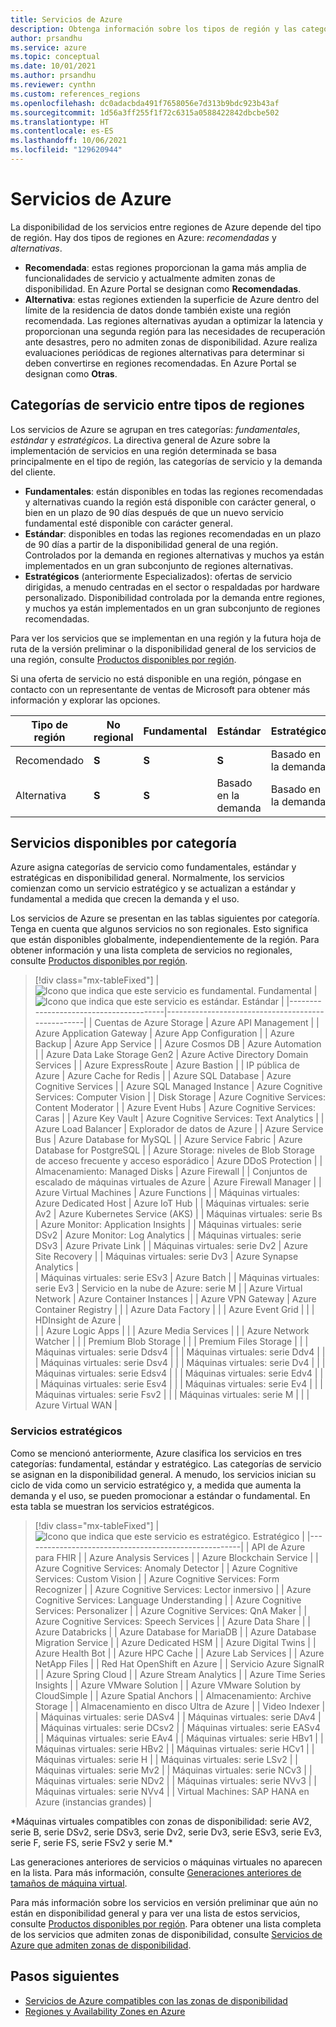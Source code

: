 ```yaml
---
title: Servicios de Azure
description: Obtenga información sobre los tipos de región y las categorías de servicio de Azure.
author: prsandhu
ms.service: azure
ms.topic: conceptual
ms.date: 10/01/2021
ms.author: prsandhu
ms.reviewer: cynthn
ms.custom: references_regions
ms.openlocfilehash: dc0adacbda491f7658056e7d313b9bdc923b43af
ms.sourcegitcommit: 1d56a3ff255f1f72c6315a0588422842dbcbe502
ms.translationtype: HT
ms.contentlocale: es-ES
ms.lasthandoff: 10/06/2021
ms.locfileid: "129620944"
---
```

# <a name="azure-services"></a>Servicios de Azure

La disponibilidad de los servicios entre regiones de Azure depende del tipo de región. Hay dos tipos de regiones en Azure: *recomendadas* y *alternativas*.

- **Recomendada**: estas regiones proporcionan la gama más amplia de funcionalidades de servicio y actualmente admiten zonas de disponibilidad. En Azure Portal se designan como **Recomendadas**.
- **Alternativa**: estas regiones extienden la superficie de Azure dentro del límite de la residencia de datos donde también existe una región recomendada. Las regiones alternativas ayudan a optimizar la latencia y proporcionan una segunda región para las necesidades de recuperación ante desastres, pero no admiten zonas de disponibilidad. Azure realiza evaluaciones periódicas de regiones alternativas para determinar si deben convertirse en regiones recomendadas. En Azure Portal se designan como **Otras**.

## <a name="service-categories-across-region-types"></a>Categorías de servicio entre tipos de regiones

Los servicios de Azure se agrupan en tres categorías: *fundamentales*, *estándar* y *estratégicos*. La directiva general de Azure sobre la implementación de servicios en una región determinada se basa principalmente en el tipo de región, las categorías de servicio y la demanda del cliente.

- **Fundamentales**: están disponibles en todas las regiones recomendadas y alternativas cuando la región está disponible con carácter general, o bien en un plazo de 90 días después de que un nuevo servicio fundamental esté disponible con carácter general.
- **Estándar**: disponibles en todas las regiones recomendadas en un plazo de 90 días a partir de la disponibilidad general de una región. Controlados por la demanda en regiones alternativas y muchos ya están implementados en un gran subconjunto de regiones alternativas.
- **Estratégicos** (anteriormente Especializados): ofertas de servicio dirigidas, a menudo centradas en el sector o respaldadas por hardware personalizado. Disponibilidad controlada por la demanda entre regiones, y muchos ya están implementados en un gran subconjunto de regiones recomendadas.

Para ver los servicios que se implementan en una región y la futura hoja de ruta de la versión preliminar o la disponibilidad general de los servicios de una región, consulte [Productos disponibles por región](https://azure.microsoft.com/global-infrastructure/services/).

Si una oferta de servicio no está disponible en una región, póngase en contacto con un representante de ventas de Microsoft para obtener más información y explorar las opciones.

| Tipo de región | No regional | Fundamental | Estándar | Estratégico | Zonas de disponibilidad | Residencia de datos |
| --- | --- | --- | --- | --- | --- | --- |
| Recomendado | **S** | **S** | **S** | Basado en la demanda | **S** | **S** |
| Alternativa | **S** | **S** | Basado en la demanda | Basado en la demanda | N/D | **S** |

## <a name="available-services-by-category"></a>Servicios disponibles por categoría

Azure asigna categorías de servicio como fundamentales, estándar y estratégicas en disponibilidad general. Normalmente, los servicios comienzan como un servicio estratégico y se actualizan a estándar y fundamental a medida que crecen la demanda y el uso.

Los servicios de Azure se presentan en las tablas siguientes por categoría. Tenga en cuenta que algunos servicios no son regionales. Esto significa que están disponibles globalmente, independientemente de la región. Para obtener información y una lista completa de servicios no regionales, consulte [Productos disponibles por región](https://azure.microsoft.com/global-infrastructure/services/).

> [!div class="mx-tableFixed"]
> | ![Icono que indica que este servicio es fundamental.](media/icon-foundational.svg) Fundamental                           | ![Icono que indica que este servicio es estándar.](media/icon-mainstream.svg) Estándar                                        | 
> |----------------------------------------|---------------------------------------------------|
> | Cuentas de Azure Storage                 | Azure API Management                              | 
> | Azure Application Gateway              | Azure App Configuration                           | 
> | Azure Backup                           | Azure App Service                                 | 
> | Azure Cosmos DB                        | Azure Automation                                  | 
> | Azure Data Lake Storage Gen2           | Azure Active Directory Domain Services            | 
> | Azure ExpressRoute                     | Azure Bastion                                     | 
> | IP pública de Azure                        | Azure Cache for Redis                             | 
> | Azure SQL Database                     | Azure Cognitive Services                          | 
> | Azure SQL Managed Instance             | Azure Cognitive Services: Computer Vision         | 
> | Disk Storage                           | Azure Cognitive Services: Content Moderator       | 
> | Azure Event Hubs                       | Azure Cognitive Services: Caras                    | 
> | Azure Key Vault                        | Azure Cognitive Services: Text Analytics          | 
> | Azure Load Balancer                    | Explorador de datos de Azure                               | 
> | Azure Service Bus                      | Azure Database for MySQL                          | 
> | Azure Service Fabric                   | Azure Database for PostgreSQL                     | 
> | Azure Storage: niveles de Blob Storage de acceso frecuente y acceso esporádico   | Azure DDoS Protection                       | 
> | Almacenamiento: Managed Disks                 | Azure Firewall                                    | 
> | Conjuntos de escalado de máquinas virtuales de Azure       | Azure Firewall Manager                            | 
> | Azure Virtual Machines                 | Azure Functions                                   | 
> | Máquinas virtuales: Azure Dedicated Host | Azure IoT Hub                                     | 
> | Máquinas virtuales: serie Av2           | Azure Kubernetes Service (AKS)                    | 
> | Máquinas virtuales: serie Bs            | Azure Monitor: Application Insights               | 
> | Máquinas virtuales: serie DSv2          | Azure Monitor: Log Analytics                      | 
> | Máquinas virtuales: serie DSv3          | Azure Private Link                                | 
> | Máquinas virtuales: serie Dv2           | Azure Site Recovery                               | 
> | Máquinas virtuales: serie Dv3           | Azure Synapse Analytics                           |     
> | Máquinas virtuales: serie ESv3          | Azure Batch                                       | 
> | Máquinas virtuales: serie Ev3           | Servicio en la nube de Azure: serie M                     | 
> | Azure Virtual Network                  | Azure Container Instances                         | 
> | Azure VPN Gateway                      | Azure Container Registry                          | 
> |                                        | Azure Data Factory                                | 
> |                                        | Azure Event Grid                                  | 
> |                                        | HDInsight de Azure                                   |  
> |                                        | Azure Logic Apps                                  | 
> |                                        | Azure Media Services                              | 
> |                                        | Azure Network Watcher                             | 
> |                                        | Premium Blob Storage                              | 
> |                                        | Premium Files Storage                             | 
> |                                        | Máquinas virtuales: serie Ddsv4                    | 
> |                                        | Máquinas virtuales: serie Ddv4                     | 
> |                                        | Máquinas virtuales: serie Dsv4                     | 
> |                                        | Máquinas virtuales: serie Dv4                      | 
> |                                        | Máquinas virtuales: serie Edsv4                    | 
> |                                        | Máquinas virtuales: serie Edv4                     | 
> |                                        | Máquinas virtuales: serie Esv4                     | 
> |                                        | Máquinas virtuales: serie Ev4                      | 
> |                                        | Máquinas virtuales: serie Fsv2                     | 
> |                                        | Máquinas virtuales: serie M                        | 
> |                                        | Azure Virtual WAN                                 | 

### <a name="strategic-services"></a>Servicios estratégicos
Como se mencionó anteriormente, Azure clasifica los servicios en tres categorías: fundamental, estándar y estratégico. Las categorías de servicio se asignan en la disponibilidad general. A menudo, los servicios inician su ciclo de vida como un servicio estratégico y, a medida que aumenta la demanda y el uso, se pueden promocionar a estándar o fundamental. En esta tabla se muestran los servicios estratégicos. 

> [!div class="mx-tableFixed"]
> | ![Icono que indica que este servicio es estratégico.](media/icon-strategic.svg) Estratégico                                          |
> |------------------------------------------------------|
> | API de Azure para FHIR                                   |
> | Azure Analysis Services                              |
> | Azure Blockchain Service                             |
> | Azure Cognitive Services: Anomaly Detector           |
> | Azure Cognitive Services: Custom Vision              |
> | Azure Cognitive Services: Form Recognizer            |
> | Azure Cognitive Services: Lector inmersivo           |
> | Azure Cognitive Services: Language Understanding     |
> | Azure Cognitive Services: Personalizer               |
> | Azure Cognitive Services: QnA Maker                  |
> | Azure Cognitive Services: Speech Services            |
> | Azure Data Share                                     |
> | Azure Databricks                                     |
> | Azure Database for MariaDB                           |
> | Azure Database Migration Service                     |
> | Azure Dedicated HSM                                  |
> | Azure Digital Twins                                  |
> | Azure Health Bot                                     |
> | Azure HPC Cache                                      |
> | Azure Lab Services                                   |
> | Azure NetApp Files                                   |
> | Red Hat OpenShift en Azure                              |
> | Servicio Azure SignalR                                |
> | Azure Spring Cloud                                   |
> | Azure Stream Analytics                               |
> | Azure Time Series Insights                           |
> | Azure VMware Solution                                |
> | Azure VMware Solution by CloudSimple                 |
> | Azure Spatial Anchors                                |
> | Almacenamiento: Archive Storage                             |
> | Almacenamiento en disco Ultra de Azure                             |
> | Video Indexer                                        |
> | Máquinas virtuales: serie DASv4                       |
> | Máquinas virtuales: serie DAv4                        |
> | Máquinas virtuales: serie DCsv2                       |
> | Máquinas virtuales: serie EASv4                       |
> | Máquinas virtuales: serie EAv4                        |
> | Máquinas virtuales: serie HBv1                        |
> | Máquinas virtuales: serie HBv2                        |
> | Máquinas virtuales: serie HCv1                        |
> | Máquinas virtuales: serie H                           |
> | Máquinas virtuales: serie LSv2                        |
> | Máquinas virtuales: serie Mv2                         |
> | Máquinas virtuales: serie NCv3                        |
> | Máquinas virtuales: serie NDv2                        |
> | Máquinas virtuales: serie NVv3                        |
> | Máquinas virtuales: serie NVv4                        | 
> | Virtual Machines: SAP HANA en Azure (instancias grandes)  |

\*Máquinas virtuales compatibles con zonas de disponibilidad: serie AV2, serie B, serie DSv2, serie DSv3, serie Dv2, serie Dv3, serie ESv3, serie Ev3, serie F, serie FS, serie FSv2 y serie M.\*

Las generaciones anteriores de servicios o máquinas virtuales no aparecen en la lista. Para más información, consulte [Generaciones anteriores de tamaños de máquina virtual](../virtual-machines/sizes-previous-gen.md).

Para más información sobre los servicios en versión preliminar que aún no están en disponibilidad general y para ver una lista de estos servicios, consulte [Productos disponibles por región](https://azure.microsoft.com/global-infrastructure/services/). Para obtener una lista completa de los servicios que admiten zonas de disponibilidad, consulte [Servicios de Azure que admiten zonas de disponibilidad](az-region.md).

## <a name="next-steps"></a>Pasos siguientes

- [Servicios de Azure compatibles con las zonas de disponibilidad](az-region.md)
- [Regiones y Availability Zones en Azure](az-overview.md)
